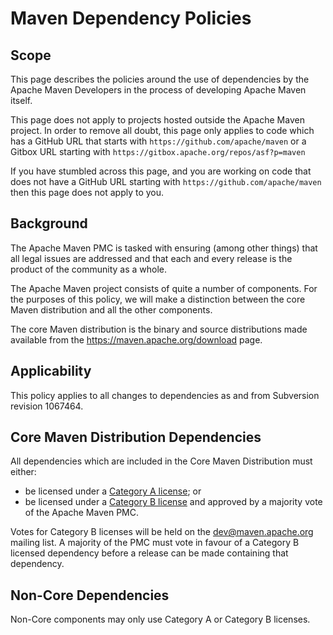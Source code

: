 <!--
Licensed to the Apache Software Foundation (ASF) under one
or more contributor license agreements.  See the NOTICE file
distributed with this work for additional information
regarding copyright ownership.  The ASF licenses this file
to you under the Apache License, Version 2.0 (the
"License"); you may not use this file except in compliance
with the License.  You may obtain a copy of the License at

http://www.apache.org/licenses/LICENSE-2.0

Unless required by applicable law or agreed to in writing,
software distributed under the License is distributed on an
"AS IS" BASIS, WITHOUT WARRANTIES OR CONDITIONS OF ANY
KIND, either express or implied.  See the License for the
specific language governing permissions and limitations
under the License.
-->

# Maven Dependency Policies

## Scope

This page describes the policies around the use of dependencies by the Apache Maven Developers in the process of developing Apache Maven itself.

This page does not apply to projects hosted outside the Apache Maven project. In order to remove all doubt, this page only applies to code which has a GitHub URL that starts with `https://github.com/apache/maven` or a Gitbox URL starting with `https://gitbox.apache.org/repos/asf?p=maven`

If you have stumbled across this page, and you are working on code that does not have a GitHub URL starting with `https://github.com/apache/maven` then this page does not apply to you.

## Background

The Apache Maven PMC is tasked with ensuring (among other things) that all legal issues are addressed and that each and every release is the product of the community as a whole.

The Apache Maven project consists of quite a number of components. For the purposes of this policy, we will make a distinction between the core Maven distribution and all the other components.

The core Maven distribution is the binary and source distributions made available from the https://maven.apache.org/download page.

## Applicability

This policy applies to all changes to dependencies as and from Subversion revision 1067464.

## Core Maven Distribution Dependencies

All dependencies which are included in the Core Maven Distribution must either:

- be licensed under a [Category A license](https://www.apache.org/legal/resolved.html#category-a); or
- be licensed under a [Category B license](https://www.apache.org/legal/resolved.html#category-b) and approved by a majority vote of the Apache Maven PMC.

Votes for Category B licenses will be held on the dev@maven.apache.org mailing list. A majority of the PMC must vote in favour of a Category B licensed dependency before a release can be made containing that dependency.

## Non-Core Dependencies

Non-Core components may only use Category A or Category B licenses.


